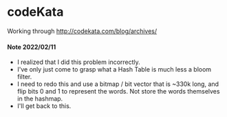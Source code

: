# codeKata
Working through http://codekata.com/blog/archives/

#### Note 2022/02/11
* I realized that I did this problem incorrectly.
* I've only just come to grasp what a Hash Table is much less a bloom filter.
* I need to redo this and use a bitmap / bit vector that is ~330k long, and flip bits 0 and 1 to represent the words. Not store the words themselves in the hashmap.
* I'll get back to this.
